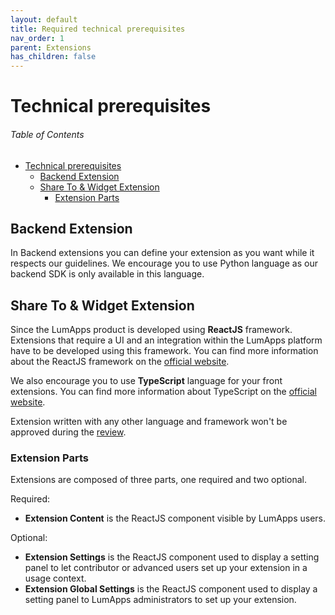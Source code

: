 ```yaml
---
layout: default
title: Required technical prerequisites
nav_order: 1
parent: Extensions
has_children: false
---
```


# Technical prerequisites

<h6>Table of Contents</h6>

- [Technical prerequisites](#technical-prerequisites)
  - [Backend Extension](#backend-extension)
  - [Share To & Widget Extension](#share-to--widget-extension)
    - [Extension Parts](#extension-parts)

## Backend Extension
In Backend extensions you can define your extension as you want while it respects our guidelines.
We encourage you to use Python language as our backend SDK is only available in this language.

## Share To & Widget Extension

Since the LumApps product is developed using **ReactJS** framework. Extensions that require a UI and an integration within the LumApps platform have to be developed using this framework. You can find more information about the ReactJS framework on the [official website](https://reactjs.org/).

We also encourage you to use **TypeScript** language for your front extensions. You can find more information about TypeScript on the [official website](https://www.typescriptlang.org/).

Extension written with any other language and framework won't be approved during the [review](lifecycle-management.md#review).

### Extension Parts
Extensions are composed of three parts, one required and two optional.

Required:
 - **Extension Content** is the ReactJS component visible by LumApps users.

Optional:
 - **Extension Settings** is the ReactJS component used to display a setting panel to let contributor or advanced users set up your extension in a usage context.
 - **Extension Global Settings** is the ReactJS component used to display a setting panel to LumApps administrators to set up your extension.



